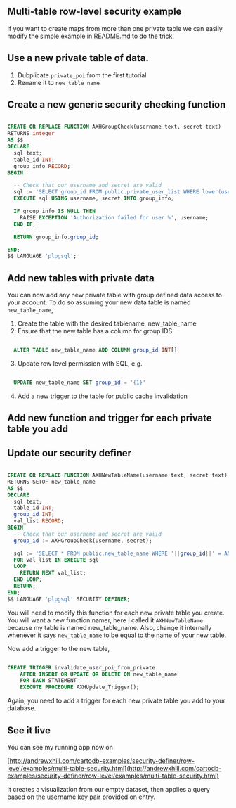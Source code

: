 ## Multi-table row-level security example

If you want to create maps from more than one private table we can easily modify the simple example in [README.md](README.md) to do the trick.

## Use a new private table of data.

1. Dubplicate ```private_poi``` from the first tutorial
2. Rename it to ```new_table_name```

## Create a new generic security checking function

```sql

CREATE OR REPLACE FUNCTION AXHGroupCheck(username text, secret text)
RETURNS integer
AS $$
DECLARE
  sql text;
  table_id INT;
  group_info RECORD;
BEGIN

  -- Check that our username and secret are valid
  sql := 'SELECT group_id FROM public.private_user_list WHERE lower(username) = lower($1) AND secret = $2';
  EXECUTE sql USING username, secret INTO group_info;

  IF group_info IS NULL THEN
    RAISE EXCEPTION 'Authorization failed for user %', username;
  END IF;

  RETURN group_info.group_id;

END;
$$ LANGUAGE 'plpgsql';
```

## Add new tables with private data

You can now add any new private table with group defined data access to your account. To do so assuming your new data table is named ```new_table_name```,

1. Create the table with the desired tablename, new_table_name
2. Ensure that the new table has a column for group IDS
```sql

  ALTER TABLE new_table_name ADD COLUMN group_id INT[]
```
3. Update row level permission with SQL, e.g.
```sql

  UPDATE new_table_name SET group_id = '{1}'
```
4. Add a new trigger to the table for public cache invalidation


## Add new function and trigger for each private table you add


## Update our security definer

```sql

CREATE OR REPLACE FUNCTION AXHNewTableName(username text, secret text)
RETURNS SETOF new_table_name
AS $$
DECLARE
  sql text;
  table_id INT;
  group_id INT;
  val_list RECORD; 
BEGIN
  -- Check that our username and secret are valid
  group_id := AXHGroupCheck(username, secret);

  sql := 'SELECT * FROM public.new_table_name WHERE '||group_id||' = ANY(group_id)';
  FOR val_list IN EXECUTE sql
  LOOP 
    RETURN NEXT val_list; 
  END LOOP; 
  RETURN; 
END;
$$ LANGUAGE 'plpgsql' SECURITY DEFINER;
```

You will need to modify this function for each new private table you create. You will want a new function namer, here I called it ```AXHNewTableName``` because my table is named new_table_name. Also, change it internally whenever it says ```new_table_name``` to be equal to the name of your new table. 

Now add a trigger to the new table,

```sql

CREATE TRIGGER invalidate_user_poi_from_private
    AFTER INSERT OR UPDATE OR DELETE ON new_table_name
    FOR EACH STATEMENT
    EXECUTE PROCEDURE AXHUpdate_Trigger();
```

Again, you need to add a trigger for each new private table you add to your database. 

## See it live

You can see my running app now on 

[http://andrewxhill.com/cartodb-examples/security-definer/row-level/examples/multi-table-security.html](http://andrewxhill.com/cartodb-examples/security-definer/row-level/examples/multi-table-security.html)

It creates a visualization from our empty dataset, then applies a query based on the username key pair provided on entry. 
